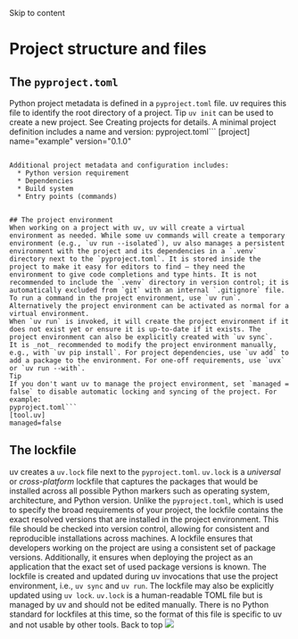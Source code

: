 Skip to content 
# Project structure and files
## The `pyproject.toml`
Python project metadata is defined in a `pyproject.toml` file. uv requires this file to identify the root directory of a project.
Tip
`uv init` can be used to create a new project. See Creating projects for details.
A minimal project definition includes a name and version:
pyproject.toml```
[project]
name="example"
version="0.1.0"

```

Additional project metadata and configuration includes:
  * Python version requirement
  * Dependencies
  * Build system
  * Entry points (commands)


## The project environment
When working on a project with uv, uv will create a virtual environment as needed. While some uv commands will create a temporary environment (e.g., `uv run --isolated`), uv also manages a persistent environment with the project and its dependencies in a `.venv` directory next to the `pyproject.toml`. It is stored inside the project to make it easy for editors to find — they need the environment to give code completions and type hints. It is not recommended to include the `.venv` directory in version control; it is automatically excluded from `git` with an internal `.gitignore` file.
To run a command in the project environment, use `uv run`. Alternatively the project environment can be activated as normal for a virtual environment.
When `uv run` is invoked, it will create the project environment if it does not exist yet or ensure it is up-to-date if it exists. The project environment can also be explicitly created with `uv sync`.
It is _not_ recommended to modify the project environment manually, e.g., with `uv pip install`. For project dependencies, use `uv add` to add a package to the environment. For one-off requirements, use `uvx` or `uv run --with`.
Tip
If you don't want uv to manage the project environment, set `managed = false` to disable automatic locking and syncing of the project. For example:
pyproject.toml```
[tool.uv]
managed=false

```

## The lockfile
uv creates a `uv.lock` file next to the `pyproject.toml`.
`uv.lock` is a _universal_ or _cross-platform_ lockfile that captures the packages that would be installed across all possible Python markers such as operating system, architecture, and Python version.
Unlike the `pyproject.toml`, which is used to specify the broad requirements of your project, the lockfile contains the exact resolved versions that are installed in the project environment. This file should be checked into version control, allowing for consistent and reproducible installations across machines.
A lockfile ensures that developers working on the project are using a consistent set of package versions. Additionally, it ensures when deploying the project as an application that the exact set of used package versions is known.
The lockfile is created and updated during uv invocations that use the project environment, i.e., `uv sync` and `uv run`. The lockfile may also be explicitly updated using `uv lock`.
`uv.lock` is a human-readable TOML file but is managed by uv and should not be edited manually. There is no Python standard for lockfiles at this time, so the format of this file is specific to uv and not usable by other tools.
Back to top 
![](https://cdn.usefathom.com/?h=https%3A%2F%2Fdocs.astral.sh&p=%2Fuv%2Fconcepts%2Fprojects%2Flayout%2F&r=&sid=ESKBRHGN&qs=%7B%7D&cid=1650708)
